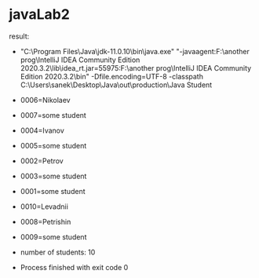 # javaLab2
result:
- "C:\Program Files\Java\jdk-11.0.10\bin\java.exe" "-javaagent:F:\another prog\IntelliJ IDEA Community Edition 2020.3.2\lib\idea_rt.jar=55975:F:\another prog\IntelliJ IDEA Community Edition 2020.3.2\bin" -Dfile.encoding=UTF-8 -classpath C:\Users\sanek\Desktop\Java\out\production\Java Student
- 0006=Nikolaev
- 0007=some student
- 0004=Ivanov
- 0005=some student
- 0002=Petrov
- 0003=some student
- 0001=some student
- 0010=Levadnii
- 0008=Petrishin
- 0009=some student

- number of students: 10
- Process finished with exit code 0
